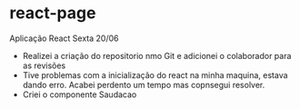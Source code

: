 # react-page
Aplicação React 
Sexta 20/06
- Realizei a criação do repositorio nmo Git e adicionei o colaborador para as revisões
- Tive problemas com a inicialização do react na minha maquina, estava dando erro. Acabei perdento um tempo mas copnsegui resolver.
- Criei o componente Saudacao
